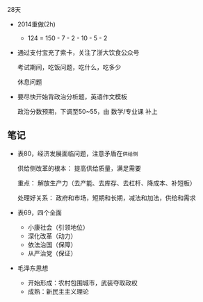 28天

*	2014重做(2h)

	*	124 = 150 - 7 - 2 - 10 - 5 - 2

*	通过支付宝充了紫卡，关注了浙大饮食公众号

	考试期间，吃饭问题，吃什么，吃多少

	休息问题

*	要尽快开始背政治分析题，英语作文模板

	政治分数预期，下调至50~55，由 数学/专业课 补上

##	笔记

*	表80，经济发展面临问题，注意矛盾在`供给侧`

	供给侧改革的根本： 提高供给质量，满足需要

	重点： 解放生产力（去产能、去库存、去杠杆、降成本、补短板）

	处理好关系：  政府和市场，短期和长期，减法和加法，供给和需求

*	表69，四个全面

	*	小康社会（引领地位）
	*	深化改革（动力）
	*	依法治国（保障）
	*	从严治党（保证）

*	毛泽东思想

	*	开始形成：农村包围城市，武装夺取政权
	*	成熟：新民主主义理论
